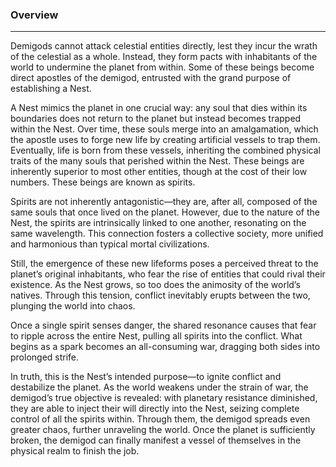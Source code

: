 
### Overview
---
Demigods cannot attack celestial entities directly, lest they incur the wrath of the celestial as a whole. Instead, they form pacts with inhabitants of the world to undermine the planet from within. Some of these beings become direct apostles of the demigod, entrusted with the grand purpose of establishing a Nest.  
  
A Nest mimics the planet in one crucial way: any soul that dies within its boundaries does not return to the planet but instead becomes trapped within the Nest. Over time, these souls merge into an amalgamation, which the apostle uses to forge new life by creating artificial vessels to trap them. Eventually, life is born from these vessels, inheriting the combined physical traits of the many souls that perished within the Nest. These beings are inherently superior to most other entities, though at the cost of their low numbers. These beings are known as spirits.  
  
Spirits are not inherently antagonistic—they are, after all, composed of the same souls that once lived on the planet. However, due to the nature of the Nest, the spirits are intrinsically linked to one another, resonating on the same wavelength. This connection fosters a collective society, more unified and harmonious than typical mortal civilizations.  
  
Still, the emergence of these new lifeforms poses a perceived threat to the planet’s original inhabitants, who fear the rise of entities that could rival their existence. As the Nest grows, so too does the animosity of the world’s natives. Through this tension, conflict inevitably erupts between the two, plunging the world into chaos.  
  
Once a single spirit senses danger, the shared resonance causes that fear to ripple across the entire Nest, pulling all spirits into the conflict. What begins as a spark becomes an all-consuming war, dragging both sides into prolonged strife.  
  
In truth, this is the Nest’s intended purpose—to ignite conflict and destabilize the planet. As the world weakens under the strain of war, the demigod’s true objective is revealed: with planetary resistance diminished, they are able to inject their will directly into the Nest, seizing complete control of all the spirits within. Through them, the demigod spreads even greater chaos, further unraveling the world. Once the planet is sufficiently broken, the demigod can finally manifest a vessel of themselves in the physical realm to finish the job.